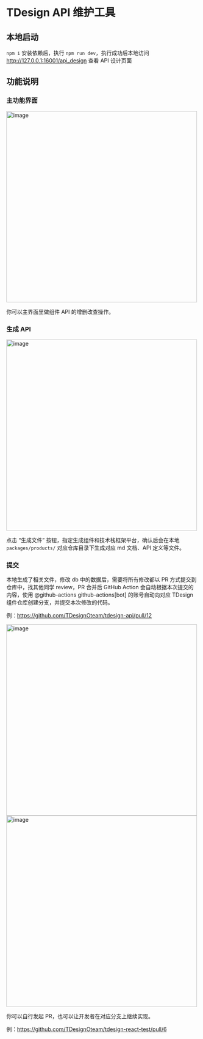 # TDesign API 维护工具

## 本地启动

`npm i` 安装依赖后，执行 `npm run dev`，执行成功后本地访问 http://127.0.0.1:16001/api_design 查看 API 设计页面

## 功能说明

### 主功能界面

<img width="500" alt="image" src="https://user-images.githubusercontent.com/7600149/179940926-04c29ef5-85dd-4513-b73d-46356b37312e.png">

你可以主界面里做组件 API 的增删改查操作。

### 生成 API 

<img width="500" alt="image" src="https://user-images.githubusercontent.com/7600149/179941570-ad3ff186-c4a5-40b2-b24c-4c4d65d70b26.png">

点击 “生成文件” 按钮，指定生成组件和技术栈框架平台，确认后会在本地 `packages/products/` 对应仓库目录下生成对应 md 文档、API 定义等文件。

### 提交

本地生成了相关文件，修改 db 中的数据后，需要将所有修改都以 PR 方式提交到仓库中，找其他同学 review，PR 合并后 GitHub Action 会自动根据本次提交的内容，使用 @github-actions
github-actions[bot] 的账号自动向对应 TDesign 组件仓库创建分支，并提交本次修改的代码。

例：https://github.com/TDesignOteam/tdesign-api/pull/12

<img width="500" alt="image" src="https://user-images.githubusercontent.com/7600149/179970060-fc0ba2c1-ffdf-4653-915f-c65de75667b8.png">
<img width="500" alt="image" src="https://user-images.githubusercontent.com/7600149/179970192-ba69c8f0-0e85-4dc2-86ce-fc46c846c246.png">

你可以自行发起 PR，也可以让开发者在对应分支上继续实现。

例：https://github.com/TDesignOteam/tdesign-react-test/pull/6
